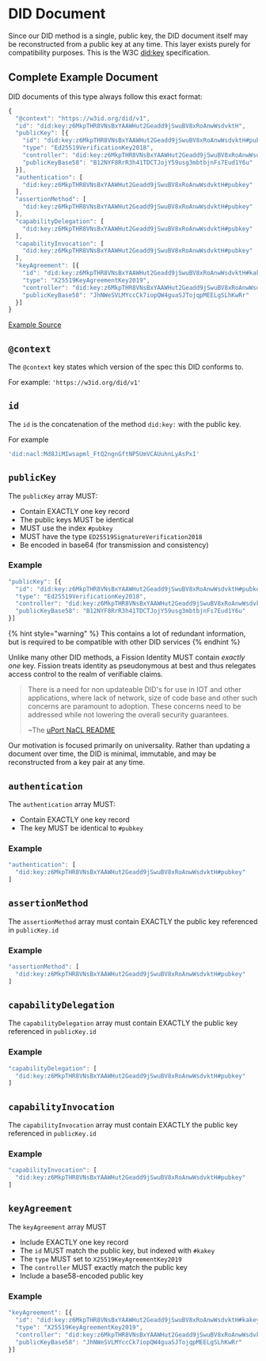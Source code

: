 # DID Document

Since our DID method is a single, public key, the DID document itself may be reconstructed from a public key at any time. This layer exists purely for compatibility purposes. This is the W3C [did:key](https://w3c-ccg.github.io/did-method-key/) specification.

## Complete Example Document

DID documents of this type always follow this exact format:

```javascript
{
  "@context": "https://w3id.org/did/v1",
  "id": "did:key:z6MkpTHR8VNsBxYAAWHut2Geadd9jSwuBV8xRoAnwWsdvktH",
  "publicKey": [{
    "id": "did:key:z6MkpTHR8VNsBxYAAWHut2Geadd9jSwuBV8xRoAnwWsdvktH#pubkey",
    "type": "Ed25519VerificationKey2018",
    "controller": "did:key:z6MkpTHR8VNsBxYAAWHut2Geadd9jSwuBV8xRoAnwWsdvktH",
    "publicKeyBase58": "B12NYF8RrR3h41TDCTJojY59usg3mbtbjnFs7Eud1Y6u"
  }],
  "authentication": [ 
    "did:key:z6MkpTHR8VNsBxYAAWHut2Geadd9jSwuBV8xRoAnwWsdvktH#pubkey"
  ],
  "assertionMethod": [ 
    "did:key:z6MkpTHR8VNsBxYAAWHut2Geadd9jSwuBV8xRoAnwWsdvktH#pubkey"
  ],
  "capabilityDelegation": [
    "did:key:z6MkpTHR8VNsBxYAAWHut2Geadd9jSwuBV8xRoAnwWsdvktH#pubkey"
  ],
  "capabilityInvocation": [
    "did:key:z6MkpTHR8VNsBxYAAWHut2Geadd9jSwuBV8xRoAnwWsdvktH#pubkey"
  ],
  "keyAgreement": [{
    "id": "did:key:z6MkpTHR8VNsBxYAAWHut2Geadd9jSwuBV8xRoAnwWsdvktH#kakey",
    "type": "X25519KeyAgreementKey2019",
    "controller": "did:key:z6MkpTHR8VNsBxYAAWHut2Geadd9jSwuBV8xRoAnwWsdvktH",
    "publicKeyBase58": "JhNWeSVLMYccCk7iopQW4guaSJTojqpMEELgSLhKwRr"
  }]
}
```

[Example Source](https://digitalbazaar.github.io/did-method-key/)

## `@context`

The `@context` key states which version of the spec this DID conforms to.

For example: `'https://w3id.org/did/v1'`

## `id`

The `id` is the concatenation of the method `did:key:` with the public key.

For example

```javascript
'did:nacl:Md8JiMIwsapml_FtQ2ngnGftNP5UmVCAUuhnLyAsPxI'
```

## `publicKey`

The `publicKey` array MUST:

* Contain EXACTLY one key record
* The public keys MUST be identical
* MUST use the index `#pubkey`
* MUST have the type `ED25519SignatureVerification2018`
* Be encoded in base64 \(for transmission and consistency\)

### Example

```javascript
"publicKey": [{
  "id": "did:key:z6MkpTHR8VNsBxYAAWHut2Geadd9jSwuBV8xRoAnwWsdvktH#pubkey",
  "type": "Ed25519VerificationKey2018",
  "controller": "did:key:z6MkpTHR8VNsBxYAAWHut2Geadd9jSwuBV8xRoAnwWsdvktH",
  "publicKeyBase58": "B12NYF8RrR3h41TDCTJojY59usg3mbtbjnFs7Eud1Y6u"
}]
```

{% hint style="warning" %}
This contains a lot of redundant information, but is required to be compatible with other DID services
{% endhint %}

Unlike many other DID methods, a Fission Identity MUST contain _exactly one_ key. Fission treats identity as pseudonymous at best and thus relegates access control to the realm of verifiable claims.

> There is a need for non updateable DID's for use in IOT and other applications, where lack of network, size of code base and other such concerns are paramount to adoption. These concerns need to be addressed while not lowering the overall security guarantees.
>
> ~The [uPort NaCL README](https://github.com/uport-project/nacl-did)

Our motivation is focused primarily on universality. Rather than updating a document over time, the DID is minimal, immutable, and may be reconstructed from a key pair at any time.

## `authentication`

The `authentication` array MUST:

* Contain EXACTLY one key record
* The key MUST be identical to `#pubkey`

### Example

```javascript
"authentication": [ 
  "did:key:z6MkpTHR8VNsBxYAAWHut2Geadd9jSwuBV8xRoAnwWsdvktH#pubkey"
]
```

## `assertionMethod`

The `assertionMethod` array must contain EXACTLY the public key referenced in `publicKey.id`

### Example

```javascript
"assertionMethod": [ 
  "did:key:z6MkpTHR8VNsBxYAAWHut2Geadd9jSwuBV8xRoAnwWsdvktH#pubkey"
]
```

## `capabilityDelegation` 

The `capabilityDelegation` array must contain EXACTLY the public key referenced in `publicKey.id`

### Example

```javascript
"capabilityDelegation": [
  "did:key:z6MkpTHR8VNsBxYAAWHut2Geadd9jSwuBV8xRoAnwWsdvktH#pubkey"
]
```

## `capabilityInvocation`

The `capabilityInvocation` array must contain EXACTLY the public key referenced in `publicKey.id`

### Example

```javascript
"capabilityInvocation": [
  "did:key:z6MkpTHR8VNsBxYAAWHut2Geadd9jSwuBV8xRoAnwWsdvktH#pubkey"
]
```

## `keyAgreement`

The `keyAgreement` array MUST

* Include EXACTLY one key record
* The `id` MUST match the public key, but indexed with `#kakey`
* The `type` MUST set to `X25519KeyAgreementKey2019`
* The `controller` MUST exactly match the public key
* Include a base58-encoded public key

### **Example**

```javascript
"keyAgreement": [{
  "id": "did:key:z6MkpTHR8VNsBxYAAWHut2Geadd9jSwuBV8xRoAnwWsdvktH#kakey",
  "type": "X25519KeyAgreementKey2019",
  "controller": "did:key:z6MkpTHR8VNsBxYAAWHut2Geadd9jSwuBV8xRoAnwWsdvktH",
  "publicKeyBase58": "JhNWeSVLMYccCk7iopQW4guaSJTojqpMEELgSLhKwRr"
}]
```

